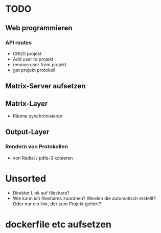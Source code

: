 # TODO
## Web programmieren
### API routes
- CRUD projekt
- Add user to projekt
- remove user from projekt
- get projekt protokoll

## Matrix-Server aufsetzen

## Matrix-Layer
- Räume synchronisieren

## Output-Layer
### Rendern von Protokollen
- von Radial / pdfa-3 kopieren


# Unsorted
- Direkter Link auf fileshare?
- Wie kann ich fileshares zuordnen? Werden die automatisch erstellt? Oder nur ein link, der zum Projekt gehört?

# dockerfile etc aufsetzen

